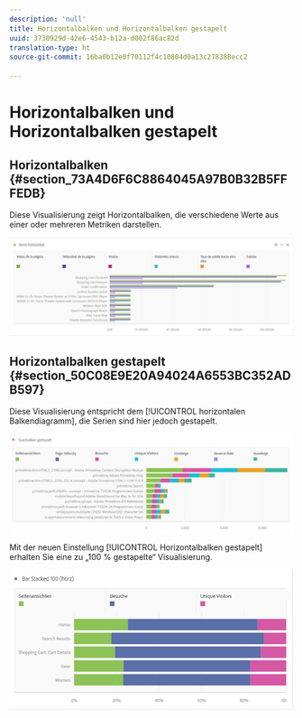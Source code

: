```yaml
---
description: 'null'
title: Horizontalbalken und Horizontalbalken gestapelt
uuid: 3730929d-42e6-4543-b12a-d002f86ac82d
translation-type: ht
source-git-commit: 16ba0b12e0f70112f4c10804d0a13c278388ecc2

---
```



# Horizontalbalken und Horizontalbalken gestapelt

## Horizontalbalken {#section_73A4D6F6C8864045A97B0B32B5FFFEDB}

Diese Visualisierung zeigt Horizontalbalken, die verschiedene Werte aus einer oder mehreren Metriken darstellen.

![](assets/horizontal_bar.png)

## Horizontalbalken gestapelt  {#section_50C08E9E20A94024A6553BC352ADB597}

Diese Visualisierung entspricht dem [!UICONTROL horizontalen Balkendiagramm], die Serien sind hier jedoch gestapelt.

![](assets/horizontal-bar-stacked.png)

Mit der neuen Einstellung [!UICONTROL Horizontalbalken gestapelt] erhalten Sie eine zu „100 % gestapelte“ Visualisierung.

![](assets/horizstacked100.png)

